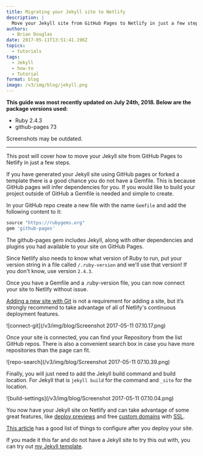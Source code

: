 ```yaml
---
title: Migrating your Jekyll site to Netlify
description: |
  Move your Jekyll site from GitHub Pages to Netlify in just a few steps!
authors:
  - Brian Douglas
date: 2017-05-11T13:51:41.196Z
topics:
  - tutorials
tags:
  - Jekyll
  - how-to
  - Tutorial
format: blog
image: /v3/img/blog/jekyll.png
---
```

**This guide was most recently updated on July 24th, 2018. Below are the package versions used:**

* Ruby 2.4.3
* github-pages 73

Screenshots may be outdated.

---

This post will cover how to move your Jekyll site from GitHub Pages to Netlify in just a few steps.

If you have generated your Jekyll site using GitHub pages or forked a template there is a good chance you do not have a Gemfile. This is because GitHub pages will infer dependencies for you. If you would like to build your project outside of GitHub a Gemfile is needed and simple to create.

In your GitHub repo create a new file with the name `Gemfile` and add the following content to it:

```ruby
source "https://rubygems.org"
gem 'github-pages'
```

The github-pages gem includes Jekyll, along with other dependencies and plugins you had available to your site on GitHub Pages.

Since Netlify also needs to know what version of Ruby to run, put your version string in a file called `/.ruby-version` and we'll use that version! If you don't know, use version `2.4.3`.

Once you have a Gemfile and a .ruby-version file, you can now connect your site to Netlify without issue.

[Adding a new site with Git](https://app.netlify.com/start) is not a requirement for adding a site, but it’s strongly recommend to take advantage of all of Netlify's continuous deployment features.

![connect-git](/v3/img/blog/Screenshot 2017-05-11 07.10.17.png)

Once your site is connected, you can find your Repository from the list GitHub repos. There is also a convenient search box in case you have more repositories than the page can fit.

![repo-search](/v3/img/blog/Screenshot 2017-05-11 07.10.39.png)

Finally, you will just need to add the Jekyll build command and build location. For Jekyll that is `jekyll build` for the command and `_site` for the location.

![build-settings](/v3/img/blog/Screenshot 2017-05-11 07.10.04.png)

You now have your Jekyll site on Netlify and can take advantage of some great features, like [deploy previews](https://www.youtube.com/watch?v=s_4UL9oAcVE) and free [custom domains](https://www.netlify.com/docs/custom-domains/) with [SSL](https://www.netlify.com/docs/ssl/).

[This article](https://www.netlify.com/blog/2017/01/31/best-practices-getting-started-with-netlify/) has a good list of things to configure after you deploy your site.

If you made it this far and do not have a Jekyll site to try this out with, you can try out [my Jekyll template](https://app.netlify.com/start/deploy?repository=https://github.com/bdougie/portfolio-template).

